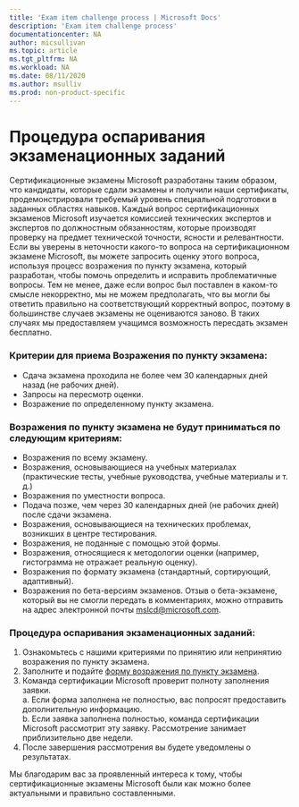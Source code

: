 ```yaml
---
title: 'Exam item challenge process | Microsoft Docs'
description: 'Exam item challenge process' 
documentationcenter: NA 
author: micsullivan
ms.topic: article
ms.tgt_pltfrm: NA
ms.workload: NA
ms.date: 08/11/2020
ms.author: msulliv
ms.prod: non-product-specific
---
```

# Процедура оспаривания экзаменационных заданий

Сертификационные экзамены Microsoft разработаны таким образом, что кандидаты, которые сдали экзамены и получили наши сертификаты, продемонстрировали требуемый уровень специальной подготовки в заданных областях навыков. Каждый вопрос сертификационных экзаменов Microsoft изучается комиссией технических экспертов и экспертов по должностным обязанностям, которые производят проверку на предмет технической точности, ясности и релевантности. Если вы уверены в неточности какого-то вопроса на сертификационном экзамене Microsoft, вы можете запросить оценку этого вопроса, используя процесс возражения по пункту экзамена, который разработан, чтобы помочь определить и исправить проблематичные вопросы. Тем не менее, даже если вопрос был поставлен в каком-то смысле некорректно, мы не можем предполагать, что вы могли бы ответить правильно на соответствующий корректный вопрос, поэтому в большинстве случаев экзамены не оцениваются заново. В таких случаях мы предоставляем учащимся возможность пересдать экзамен бесплатно.

### Критерии для приема Возражения по пункту экзамена:

- Сдача экзамена проходила не более чем 30 календарных дней назад (не рабочих дней).
- Запросы на пересмотр оценки.
- Возражение по определенному пункту экзамена.

### Возражения по пункту экзамена не будут приниматься по следующим критериям:

- Возражения по всему экзамену.
- Возражения, основывающиеся на учебных материалах (практические тесты, учебные руководства, учебные материалы и т. д.)
- Возражения по уместности вопроса.
- Подача позже, чем через 30 календарных дней (не рабочих дней) после сдачи экзамена.
- Возражения, основывающиеся на технических проблемах, возникших в центре тестирования.
- Возражения, не поданные с помощью этой формы.
- Возражения, относящиеся к методологии оценки (например, гистограмма не отражает реальную оценку).
- Возражения по формату экзамена (стандартный, сортирующий, адаптивный).
- Возражения по бета-версиям экзаменов. Отзыв о бета-экзамене, который вы не смогли передать в комментариях, можно отправить на адрес электронной почты [mslcd@microsoft.com](mailto:mslcd@microsoft.com).

### Процедура оспаривания экзаменационных заданий:

1. Ознакомьтесь с нашими критериями по принятию или непринятию возражения по пункту экзамена.
2. Заполните и подайте [форму возражения по пункту экзамена](https://forms.office.com/Pages/ResponsePage.aspx?id=v4j5cvGGr0GRqy180BHbR_ISAtLPKo9OtWclB8hC17dUOEpJNklTMlBWWFc0UUI2VjJBTUI5REVWUC4u).
3. Команда сертификации Microsoft проверит полноту заполнения заявки.  
   a. Если форма заполнена не полностью, вас попросят предоставить дополнительную информацию.  
   b. Если заявка заполнена полностью, команда сертификации Microsoft рассмотрит эту заявку. Рассмотрение занимает приблизительно две недели.
4. После завершения рассмотрения вы будете уведомлены о результатах.

Мы благодарим вас за проявленный интереса к тому, чтобы сертификационные экзамены Microsoft были как можно более актуальными и правильно составленными.
